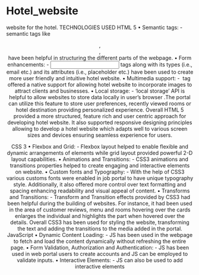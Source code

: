 # Hotel_website
website for the hotel.
TECHNOLOGIES USED
HTML 5
• Semantic tags: - semantic tags like <header>, <footer>,<section> have 
been helpful in structuring the different parts of the webpage.
• Form enhancements: - <input> tags along with its types (i.e., email etc.) 
and its attributes (i.e., placeholder etc.) have been used to create more 
user friendly and intuitive hotel website.
• Multimedia support: - <img> tag offered a native support for allowing 
hotel website to incorporate images to attract clients and businesses.
• Local storage: - ‘local storage’ API is helpful to allow websites to store 
data locally in user’s browser .The portal can utilize this feature to store 
user preferences, recently viewed rooms or hotel destination providing
personalized experience.
Overall HTML 5 provided a more structured, feature rich and user centric 
approach for developing hotel website. It also supported responsive designing 
principles allowing to develop a hotel website which adapts well to various 
screen sizes and devices ensuring seamless experience for users.

CSS 3
• Flexbox and Grid: - Flexbox layout helped to enable flexible and 
dynamic arrangements of elements while grid layout provided powerful 
2-D layout capabilities.
• Animations and Transitions: - CSS3 animations and transitions 
properties helped to create engaging and interactive elements on 
website.
• Custom fonts and Typography: - With the help of CSS3 various customs 
fonts were enabled in job portal to have unique typography style. 
Additionally, it also offered more control over text formatting and spacing 
enhancing readability and visual appeal of content.
• Transforms and Transitions: - Transform and Transition effects provided 
by CSS3 had been helpful during the building of websites. For instance, 
it had been used in the area of customer reviews, menu and rooms 
hovering over the cards enlarges the individual and highlights the part 
when hovered over the details.
Overall CSS3 has been used for styling the website, transforming the text and 
adding the transitions to the media added in the portal.
JavaScript
• Dynamic Content Loading: - JS has been used in the webpage to fetch 
and load the content dynamically without refreshing the entire page.
• Form Validation, Authorization and Authentication: - JS has been used 
in web portal users to create accounts and JS can be employed to 
validate inputs.
• Interactive Elements: - JS can also be used to add interactive elements
